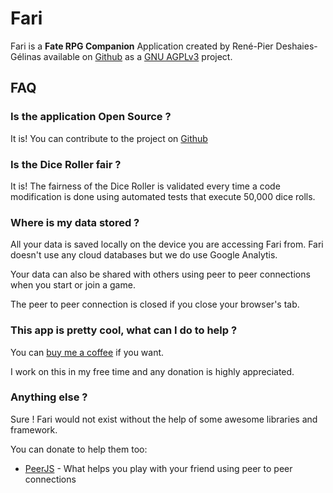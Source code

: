 # Fari

Fari is a <b>Fate RPG Companion</b> Application created by René-Pier Deshaies-Gélinas available on [Github](https://github.com/RPDeshaies/fari) as a [GNU AGPLv3](https://choosealicense.com/licenses/agpl-3.0/) project.

## FAQ

### Is the application Open Source ?

It is! You can contribute to the project on [Github](https://github.com/RPDeshaies/fari)

### Is the Dice Roller fair ?

It is! The fairness of the Dice Roller is validated every time a code modification is done using automated tests that execute 50,000 dice rolls.

### Where is my data stored ?

All your data is saved locally on the device you are accessing Fari from.
Fari doesn't use any cloud databases but we do use Google Analytis.

Your data can also be shared with others using peer to peer connections when you start or join a game.

The peer to peer connection is closed if you close your browser's tab.

### This app is pretty cool, what can I do to help ?

You can [buy me a coffee](https://ko-fi.com/rpdeshaies) if you want.

I work on this in my free time and any donation is highly appreciated.

### Anything else ?

Sure ! Fari would not exist without the help of some awesome libraries and framework.

You can donate to help them too:

- [PeerJS](https://opencollective.com/peer) - What helps you play with your friend using peer to peer connections
